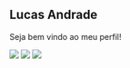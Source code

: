 ## Lucas Andrade 


Seja bem vindo ao meu perfil!

![](https://img.shields.io/badge/-Lucas_Andrade-0077b5?style=flat-square&logo=Linkedin&logoColor=white&link=https://www.linkedin.com/in/lucas-andrade-322634a8/)
![](https://img.shields.io/badge/-lucasdzuc-ea4c89?style=flat-square&logo=Dribbble&logoColor=white&link=https://www.linkedin.com/in/lucas-andrade-322634a8/)
![](https://img.shields.io/badge/-lucas-black?style=flat-square&logo=Flickr&logoColor=white&link=https://www.linkedin.com/in/lucas-andrade-322634a8/)





<!--
**lucasdzuc/lucasdzuc** is a ✨ _special_ ✨ repository because its `README.md` (this file) appears on your GitHub profile.

Here are some ideas to get you started:

- 🔭 I’m currently working on ...
- 🌱 I’m currently learning ...
- 👯 I’m looking to collaborate on ...
- 🤔 I’m looking for help with ...
- 💬 Ask me about ...
- 📫 How to reach me: ...
- 😄 Pronouns: ...
- ⚡ Fun fact: ...
-->
